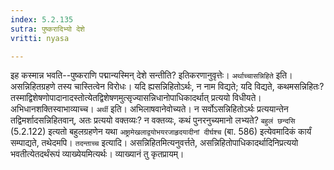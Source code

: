 ```yaml
---
index: 5.2.135
sutra: पुष्करादिभ्यो देशे
vritti: nyasa

---
```

इह कस्मान्न भवति--पुष्कराणि पद्मान्यस्मिन् देशे सन्तीति? इतिकरणानुवृत्तेः।
`अर्थाच्चासन्निहिते` इति। असन्निहितग्रहणे तस्य चास्तित्वेन विरोधः। यदि ह्यसन्निहितोऽर्थः, न नाम विद्यते; यदि विद्यते, कथमसन्निहितः? तस्माद्विशेषणोपादानादस्तोत्येतद्विशेषणमुत्सृज्यासन्निधानोपाधिकादर्थात् प्रत्ययो विधीयते। अभिधानशक्तिस्वाभाव्याच्च। `अर्थी` इति। अभिलाषवानेवोच्यते। न सर्वोऽसन्निहितोऽर्थः प्रत्ययान्तेन तद्विमर्शादसन्निहितवान्, अतः प्रत्ययो वक्तव्यः? न वक्तव्यः, कथं पुनरनुच्यमानो लभ्यते? `बहुलं छन्दसि` (5.2.122) इत्यतो बहुलग्रहणेन यथा `अष्ट्रामेखलाद्वयोभयरजाहृदयादीनां दीर्घश्च` (बा. 586) इत्येवमादिकं कार्यं सम्पाद्यते, तथेदमपि।
`तदन्ताच्च` इत्यादि। असन्निहितमित्यनुवर्त्तते, असन्निहितोपाधिकादर्थादिनिप्रत्ययो भवतीत्येतदर्थंरूपं व्याख्येयमित्यर्थः। व्याख्यानं तु कृतप्रायम्।